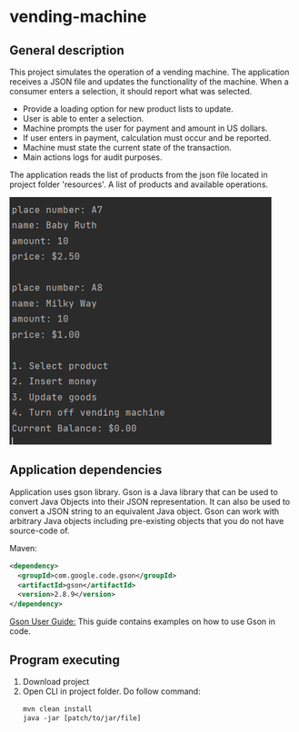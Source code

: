 # vending-machine
## General description
This project simulates the operation of a vending machine. The application receives a JSON file and updates 
the functionality of the machine. When a consumer enters a selection, it should report what was selected.

- Provide a loading option for new product lists to update.
- User is able to enter a selection.
- Machine prompts the user for payment and amount in US dollars.
- If user enters in payment, calculation must occur and be reported.
- Machine must state the current state of the transaction.
- Main actions logs for audit purposes.

The application reads the list of products from the json file located in project folder 'resources'. 
A list of products and available operations.

![img.png](img.png)

## Application dependencies
Application uses gson library. Gson is a Java library that can be used to convert Java Objects into their JSON 
representation. It can also be used to convert a JSON string to an equivalent Java object. Gson can work with 
arbitrary Java objects including pre-existing objects that you do not have source-code of.

Maven:
```xml
<dependency>
  <groupId>com.google.code.gson</groupId>
  <artifactId>gson</artifactId>
  <version>2.8.9</version>
</dependency>
```
[Gson User Guide:](https://github.com/google/gson/blob/master/UserGuide.md) This guide contains examples on how to use Gson in code.

## Program executing

1. Download project
2. Open CLI in project folder. Do follow command:
   ``` 
   mvn clean install
   java -jar [patch/to/jar/file]
   ```